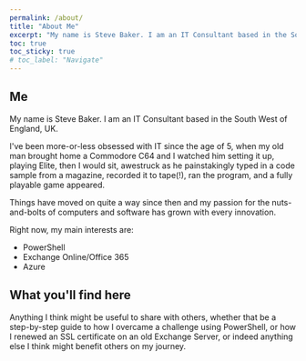 ```yaml
---
permalink: /about/
title: "About Me"
excerpt: "My name is Steve Baker. I am an IT Consultant based in the South West of England, UK."
toc: true
toc_sticky: true
# toc_label: "Navigate"
---
```


## Me

My name is Steve Baker. I am an IT Consultant based in the South West of England, UK.

I've been more-or-less obsessed with IT since the age of 5, when my old man brought home a Commodore C64 and I watched him setting it up, playing Elite, then I would sit, awestruck as he painstakingly typed in a code sample from a magazine, recorded it to tape(!), ran the program, and a fully playable game appeared.

Things have moved on quite a way since then and my passion for the nuts-and-bolts of computers and software has grown with every innovation.

Right now, my main interests are:

- PowerShell
- Exchange Online/Office 365
- Azure

## What you'll find here

Anything I think might be useful to share with others, whether that be a step-by-step guide to how I overcame a challenge using PowerShell, or how I renewed an SSL certificate on an old Exchange Server, or indeed anything else I think might benefit others on my journey.